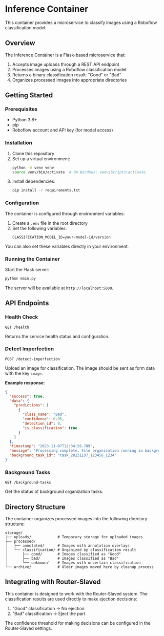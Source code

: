 # Inference Container

This container provides a microservice to classify images using a Roboflow classification model.

## Overview

The Inference Container is a Flask-based microservice that:

1. Accepts image uploads through a REST API endpoint
2. Processes images using a Roboflow classification model
3. Returns a binary classification result: "Good" or "Bad"
4. Organizes processed images into appropriate directories

## Getting Started

### Prerequisites

- Python 3.8+
- pip
- Roboflow account and API key (for model access)

### Installation

1. Clone this repository
2. Set up a virtual environment:
   ```bash
   python -m venv venv
   source venv/bin/activate  # On Windows: venv\Scripts\activate
   ```
3. Install dependencies:
   ```bash
   pip install -r requirements.txt
   ```

### Configuration

The container is configured through environment variables:

1. Create a `.env` file in the root directory
2. Set the following variables:
   ```
   CLASSIFICATION_MODEL_ID=your-model-id/version
   ```

You can also set these variables directly in your environment.

### Running the Container

Start the Flask server:

```bash
python main.py
```

The server will be available at `http://localhost:5000`.

## API Endpoints

### Health Check

```
GET /health
```

Returns the service health status and configuration.

### Detect Imperfection

```
POST /detect-imperfection
```

Upload an image for classification. The image should be sent as form data with the key `image`.

**Example response:**

```json
{
  "success": true,
  "data": {
    "predictions": [
      {
        "class_name": "Bad",
        "confidence": 0.95,
        "detection_id": 0,
        "is_classification": true
      }
    ]
  },
  "timestamp": "2023-11-07T12:34:56.789",
  "message": "Processing complete. File organization running in background.",
  "background_task_id": "task_20231107_123456_1234"
}
```

### Background Tasks

```
GET /background-tasks
```

Get the status of background organization tasks.

## Directory Structure

The container organizes processed images into the following directory structure:

```
storage/
├── uploads/            # Temporary storage for uploaded images
├── processed/
│   ├── annotated/      # Images with annotation overlays
│   └── classification/ # Organized by classification result
│       ├── good/       # Images classified as "Good"
│       ├── bad/        # Images classified as "Bad"
│       └── unknown/    # Images with uncertain classification
└── archive/            # Older images moved here by cleanup process
```

## Integrating with Router-Slaved

This container is designed to work with the Router-Slaved system. The classification results are used directly to make ejection decisions:

1. "Good" classification → No ejection
2. "Bad" classification → Eject the part

The confidence threshold for making decisions can be configured in the Router-Slaved settings.
